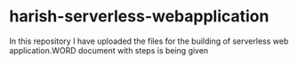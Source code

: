 # harish-serverless-webapplication
In this repository I have uploaded the files for the building of serverless web application.WORD document with steps is being given
